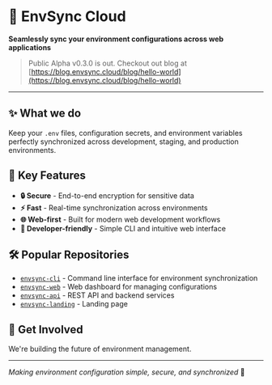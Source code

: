 # 🔄 EnvSync Cloud

**Seamlessly sync your environment configurations across web applications**

> Public Alpha v0.3.0 is out. Checkout out blog at [https://blog.envsync.cloud/blog/hello-world](https://blog.envsync.cloud/blog/hello-world)

---

## ✨ What we do

Keep your `.env` files, configuration secrets, and environment variables perfectly synchronized across development, staging, and production environments.

## 🚀 Key Features

- **🔒 Secure** - End-to-end encryption for sensitive data
- **⚡ Fast** - Real-time synchronization across environments  
- **🌐 Web-first** - Built for modern web development workflows
- **🔧 Developer-friendly** - Simple CLI and intuitive web interface

## 🛠️ Popular Repositories

- [`envsync-cli`](https://github.com/EnvSync-Cloud/envsync-cli) - Command line interface for environment synchronization
- [`envsync-web`](https://github.com/EnvSync-Cloud/envsync-web) - Web dashboard for managing configurations
- [`envsync-api`](https://github.com/EnvSync-Cloud/envsync-api) - REST API and backend services
- [`envsync-landing`](https://github.com/EnvSync-Cloud/envsync-landing) - Landing page

## 🤝 Get Involved

We're building the future of environment management.

---

*Making environment configuration simple, secure, and synchronized* 🌟
